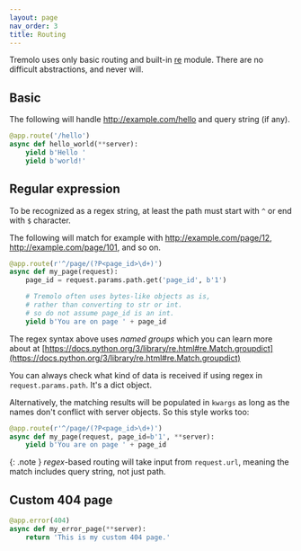 ```yaml
---
layout: page
nav_order: 3
title: Routing
---
```


Tremolo uses only basic routing and built-in [re](https://docs.python.org/3/library/re.html) module. There are no difficult abstractions, and never will.

## Basic
The following will handle
http://example.com/hello and query string (if any).

```python
@app.route('/hello')
async def hello_world(**server):
    yield b'Hello '
    yield b'world!'

```

## Regular expression
To be recognized as a regex string, at least the path must start with `^` or end with `$` character.

The following will match for example with http://example.com/page/12, http://example.com/page/101, and so on.

```python
@app.route(r'^/page/(?P<page_id>\d+)')
async def my_page(request):
    page_id = request.params.path.get('page_id', b'1')

    # Tremolo often uses bytes-like objects as is,
    # rather than converting to str or int.
    # so do not assume page_id is an int.
    yield b'You are on page ' + page_id

```

The regex syntax above uses *named groups* which you can learn more about at [https://docs.python.org/3/library/re.html#re.Match.groupdict](https://docs.python.org/3/library/re.html#re.Match.groupdict)

You can always check what kind of data is received if using regex in `request.params.path`. It's a dict object.

Alternatively, the matching results will be populated in `kwargs` as long as the names don't conflict with server objects. So this style works too:
```python
@app.route(r'^/page/(?P<page_id>\d+)')
async def my_page(request, page_id=b'1', **server):
    yield b'You are on page ' + page_id

```

{: .note }
*regex*-based routing will take input from `request.url`, meaning the match includes query string, not just path.

## Custom 404 page
```python
@app.error(404)
async def my_error_page(**server):
    return 'This is my custom 404 page.'

```
 
